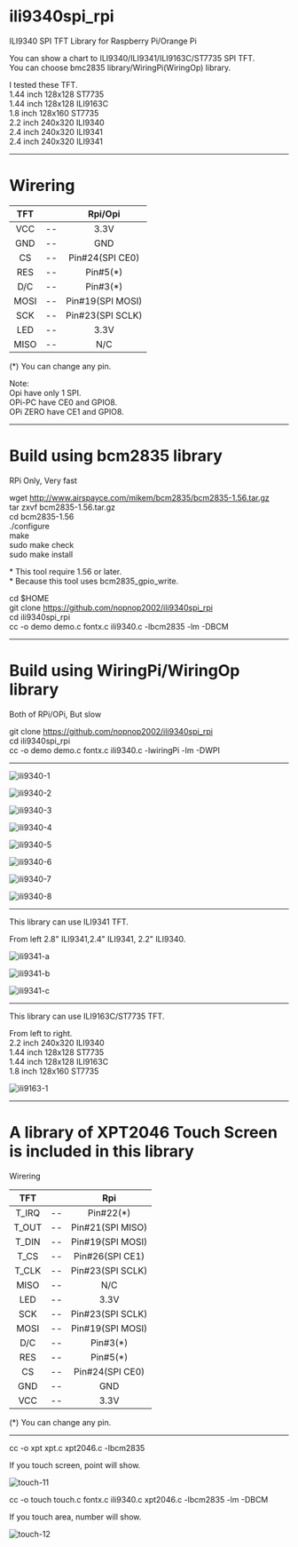 # ili9340spi_rpi
ILI9340 SPI TFT Library for Raspberry Pi/Orange Pi

You can show a chart to ILI9340/ILI9341/ILI9163C/ST7735 SPI TFT.   
You can choose bmc2835 library/WiringPi(WiringOp) library.   

I tested these TFT.   
1.44 inch 128x128 ST7735   
1.44 inch 128x128 ILI9163C   
1.8 inch 128x160 ST7735   
2.2 inch 240x320 ILI9340   
2.4 inch 240x320 ILI9341   
2.4 inch 240x320 ILI9341   

----

# Wirering   

|TFT||Rpi/Opi|
|:-:|:-:|:-:|
|VCC|--|3.3V|
|GND|--|GND|
|CS|--|Pin#24(SPI CE0)|
|RES|--|Pin#5(*)|
|D/C|--|Pin#3(*)|
|MOSI|--|Pin#19(SPI MOSI)|
|SCK|--|Pin#23(SPI SCLK)|
|LED|--|3.3V|
|MISO|--|N/C|

(*) You can change any pin.   

Note:   
Opi have only 1 SPI.   
OPi-PC have CE0 and GPIO8.  
OPi ZERO have CE1 and GPIO8.   

----

# Build using bcm2835 library   
RPi Only, Very fast   

wget http://www.airspayce.com/mikem/bcm2835/bcm2835-1.56.tar.gz   
tar zxvf bcm2835-1.56.tar.gz   
cd bcm2835-1.56   
./configure   
make   
sudo make check   
sudo make install   

\* This tool require 1.56 or later.   
\* Because this tool uses bcm2835_gpio_write.   


cd $HOME   
git clone https://github.com/nopnop2002/ili9340spi_rpi   
cd ili9340spi_rpi   
cc -o demo demo.c fontx.c ili9340.c -lbcm2835 -lm -DBCM   

----

# Build using WiringPi/WiringOp library   
Both of RPi/OPi, But slow   

git clone https://github.com/nopnop2002/ili9340spi_rpi   
cd ili9340spi_rpi   
cc -o demo demo.c fontx.c ili9340.c -lwiringPi -lm -DWPI   

----

![ili9340-1](https://cloud.githubusercontent.com/assets/6020549/25006015/3dd4f15c-2096-11e7-82db-d444ee689cb0.JPG)

![ili9340-2](https://cloud.githubusercontent.com/assets/6020549/25006026/4d36b842-2096-11e7-9030-1d7455a23a53.JPG)

![ili9340-3](https://cloud.githubusercontent.com/assets/6020549/25006042/5c2b1992-2096-11e7-9ee8-e1a4fe2b1b03.JPG)

![ili9340-4](https://cloud.githubusercontent.com/assets/6020549/25006061/6ccffa24-2096-11e7-90bf-caebc15cf942.JPG)

![ili9340-5](https://cloud.githubusercontent.com/assets/6020549/25006078/80c4b5d8-2096-11e7-8c88-650f8df1699f.JPG)

![ili9340-6](https://cloud.githubusercontent.com/assets/6020549/25006148/b546b11c-2096-11e7-83ad-7352264bae70.JPG)

![ili9340-7](https://cloud.githubusercontent.com/assets/6020549/25006105/91e96e4e-2096-11e7-917a-81ca38ad3d6b.JPG)

![ili9340-8](https://cloud.githubusercontent.com/assets/6020549/25006128/a2f493ee-2096-11e7-9d3c-246cb6da658e.JPG)

----

This library can use ILI9341 TFT.   

From left 2.8" ILI9341,2.4" ILI9341, 2.2" ILI9340.   

![ili9341-a](https://cloud.githubusercontent.com/assets/6020549/25058072/db0b0de2-21b0-11e7-8fe1-8dc0496c3fed.JPG)

![ili9341-b](https://cloud.githubusercontent.com/assets/6020549/25058088/f733f38a-21b0-11e7-9c71-b861f7da0c19.JPG)

![ili9341-c](https://cloud.githubusercontent.com/assets/6020549/25058093/02f7680a-21b1-11e7-8f7c-578e6127ca7e.JPG)

----

This library can use ILI9163C/ST7735 TFT.   

From left to right.   
2.2 inch 240x320 ILI9340   
1.44 inch 128x128 ST7735   
1.44 inch 128x128 ILI9163C   
1.8 inch 128x160 ST7735   

![ili9163-1](https://user-images.githubusercontent.com/6020549/28749424-d9c5af2e-7501-11e7-9e3c-a88376ac015f.JPG)

----

# A library of XPT2046 Touch Screen is included in this library   

Wirering   

|TFT||Rpi|
|:-:|:-:|:-:|
|T_IRQ|--|Pin#22(*)|
|T_OUT|--|Pin#21(SPI MISO)|
|T_DIN|--|Pin#19(SPI MOSI)|
|T_CS|--|Pin#26(SPI CE1)|
|T_CLK|--|Pin#23(SPI SCLK)|
|MISO|--|N/C|
|LED|--|3.3V|
|SCK|--|Pin#23(SPI SCLK)|
|MOSI|--|Pin#19(SPI MOSI)|
|D/C|--|Pin#3(*)|
|RES|--|Pin#5(*)|
|CS|--|Pin#24(SPI CE0)|
|GND|--|GND|
|VCC|--|3.3V|

(*) You can change any pin.   

----

cc -o xpt xpt.c xpt2046.c -lbcm2835   

If you touch screen, point will show.   

![touch-11](https://cloud.githubusercontent.com/assets/6020549/25060732/9b4ccd2e-21df-11e7-9f08-0b7377a07f10.jpg)

cc -o touch touch.c fontx.c ili9340.c xpt2046.c -lbcm2835 -lm -DBCM

If you touch area, number will show.   

![touch-12](https://cloud.githubusercontent.com/assets/6020549/25060736/af89c170-21df-11e7-9789-1705e81e4692.JPG)

